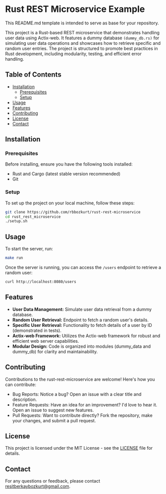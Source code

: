 # Rust REST Microservice Example

This README.md template is intended to serve as base for your repository. 

This project is a Rust-based REST microservice that demonstrates handling user data using Actix-web. It features a dummy database ```(dummy_db.rs)``` for simulating user data operations and showcases how to retrieve specific and random user entries. The project is structured to promote best practices in Rust development, including modularity, testing, and efficient error handling.

## Table of Contents

- [Installation](#installation)
  - [Prerequisites](#prerequisites)
  - [Setup](#setup)
- [Usage](#usage)
- [Features](#features)
- [Contributing](#contributing)
- [License](#license)
- [Contact](#contact)

## Installation

### Prerequisites

Before installing, ensure you have the following tools installed:

- Rust and Cargo (latest stable version recommended)
- Git

### Setup

To set up the project on your local machine, follow these steps:

```bash
git clone https://github.com/rbbozkurt/rust-rest-microservice
cd rust_rest_microservice
./setup.sh
```
## Usage

To start the server, run:

```bash
make run
```
Once the server is running, you can access the ```/users``` endpoint to retrieve a random user:

```bash
curl http://localhost:8080/users
```

## Features
- **User Data Management:** Simulate user data retrieval from a dummy database.
- **Random User Retrieval:** Endpoint to fetch a random user's details.
- **Specific User Retrieval:** Functionality to fetch details of a user by ID (demonstrated in tests).
- **Actix-web Framework:** Utilizes the Actix-web framework for robust and efficient web server capabilities.
- **Modular Design:** Code is organized into modules (dummy_data and dummy_db) for clarity and maintainability.

## Contributing

Contributions to the rust-rest-microservice are welcome! Here's how you can contribute:

* Bug Reports: Notice a bug? Open an issue with a clear title and description.
* Feature Requests: Have an idea for an improvement? I'd love to hear it. Open an issue to suggest new features.
* Pull Requests: Want to contribute directly? Fork the repository, make your changes, and submit a pull request.

## License 

This project is licensed under the MIT License - see the [LICENSE](LICENSE) file for details.

## Contact

For any questions or feedback, please contact resitberkaybozkurt@gmail.com.
